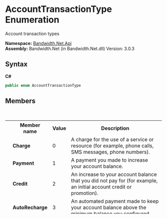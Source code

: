 ﻿# AccountTransactionType Enumeration
 

Account transaction types

**Namespace:**&nbsp;<a href ="N_Bandwidth_Net_Api.md">Bandwidth.Net.Api</a><br />**Assembly:**&nbsp;Bandwidth.Net (in Bandwidth.Net.dll) Version: 3.0.3

## Syntax

**C#**<br />
``` C#
public enum AccountTransactionType
```


## Members
&nbsp;<table><tr><th></th><th>Member name</th><th>Value</th><th>Description</th></tr><tr><td /><td target="F:Bandwidth.Net.Api.AccountTransactionType.Charge">**Charge**</td><td>0</td><td>A charge for the use of a service or resource (for example, phone calls, SMS messages, phone numbers).</td></tr><tr><td /><td target="F:Bandwidth.Net.Api.AccountTransactionType.Payment">**Payment**</td><td>1</td><td>A payment you made to increase your account balance.</td></tr><tr><td /><td target="F:Bandwidth.Net.Api.AccountTransactionType.Credit">**Credit**</td><td>2</td><td>An increase to your account balance that you did not pay for (for example, an initial account credit or promotion).</td></tr><tr><td /><td target="F:Bandwidth.Net.Api.AccountTransactionType.AutoRecharge">**AutoRecharge**</td><td>3</td><td>An automated payment made to keep your account balance above the minimum balance you configured.</td></tr></table>

## See Also


#### Reference
<a href ="N_Bandwidth_Net_Api.md">Bandwidth.Net.Api Namespace</a><br />